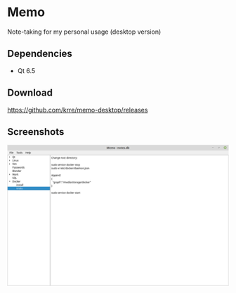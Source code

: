 # Memo
Note-taking for my personal usage (desktop version)

## Dependencies
- Qt 6.5

## Download
https://github.com/krre/memo-desktop/releases

## Screenshots
![Screenshot](/images/screenshot-1.png?raw=true)
